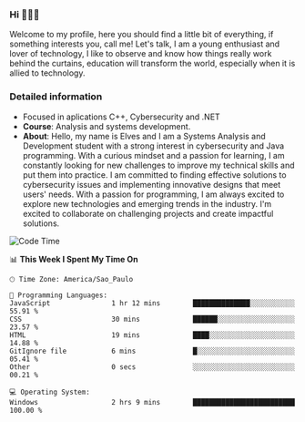 


### Hi 🙋🏽‍♂️

Welcome to my profile, here you should find a little bit of everything, if something interests you, call me! Let's talk,
I am a young enthusiast and lover of technology, I like to observe and know how things really work behind the curtains, 
education will transform the world, especially when it is allied to technology.

### Detailed information
* Focused in aplications C++, Cybersecurity and .NET
* **Course**: Analysis and systems development.
* **About**: Hello, my name is Elves and I am a Systems Analysis and Development student with a strong interest in cybersecurity and Java programming. With a curious mindset and a passion for learning, I am constantly looking for new challenges to improve my technical skills and put them into practice. I am committed to finding effective solutions to cybersecurity issues and implementing innovative designs that meet users' needs. With a passion for programming, I am always excited to explore new technologies and emerging trends in the industry. I'm excited to collaborate on challenging projects and create impactful solutions.

<!--START_SECTION:waka-->
![Code Time](http://img.shields.io/badge/Code%20Time-125%20hrs%2019%20mins-blue)

📊 **This Week I Spent My Time On** 

```text
🕑︎ Time Zone: America/Sao_Paulo

💬 Programming Languages: 
JavaScript               1 hr 12 mins        ██████████████░░░░░░░░░░░   55.91 % 
CSS                      30 mins             ██████░░░░░░░░░░░░░░░░░░░   23.57 % 
HTML                     19 mins             ████░░░░░░░░░░░░░░░░░░░░░   14.88 % 
GitIgnore file           6 mins              █░░░░░░░░░░░░░░░░░░░░░░░░   05.41 % 
Other                    0 secs              ░░░░░░░░░░░░░░░░░░░░░░░░░   00.21 % 

💻 Operating System: 
Windows                  2 hrs 9 mins        █████████████████████████   100.00 % 
```


<!--END_SECTION:waka-->


